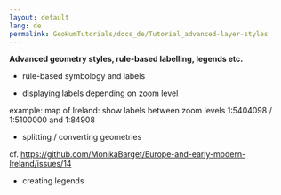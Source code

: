 ```yaml
---
layout: default
lang: de
permalink: GeoHumTutorials/docs_de/Tutorial_advanced-layer-styles
---
```


**Advanced geometry styles, rule-based labelling, legends etc.**

* rule-based symbology and labels

* displaying labels depending on zoom level

example: map of Ireland: show labels between zoom levels 1:5404098 / 1:5100000 and 1:84908

* splitting / converting geometries

cf. https://github.com/MonikaBarget/Europe-and-early-modern-Ireland/issues/14

* creating legends
